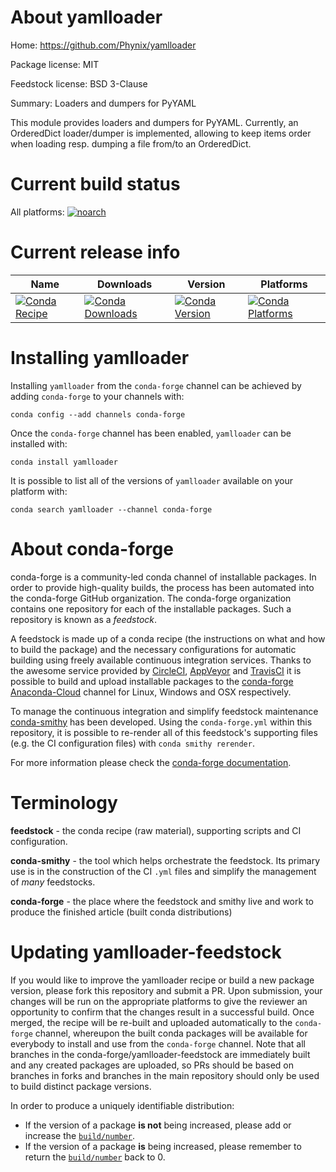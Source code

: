 About yamlloader
================

Home: https://github.com/Phynix/yamlloader

Package license: MIT

Feedstock license: BSD 3-Clause

Summary: Loaders and dumpers for PyYAML

This module provides loaders and dumpers for PyYAML. Currently, an OrderedDict
loader/dumper is implemented, allowing to keep items order when loading resp.
dumping a file from/to an OrderedDict.


Current build status
====================

All platforms:
[![noarch](https://img.shields.io/circleci/project/github/conda-forge/yamlloader-feedstock/master.svg?label=noarch)](https://circleci.com/gh/conda-forge/yamlloader-feedstock)

Current release info
====================

| Name | Downloads | Version | Platforms |
| --- | --- | --- | --- |
| [![Conda Recipe](https://img.shields.io/badge/recipe-yamlloader-green.svg)](https://anaconda.org/conda-forge/yamlloader) | [![Conda Downloads](https://img.shields.io/conda/dn/conda-forge/yamlloader.svg)](https://anaconda.org/conda-forge/yamlloader) | [![Conda Version](https://img.shields.io/conda/vn/conda-forge/yamlloader.svg)](https://anaconda.org/conda-forge/yamlloader) | [![Conda Platforms](https://img.shields.io/conda/pn/conda-forge/yamlloader.svg)](https://anaconda.org/conda-forge/yamlloader) |

Installing yamlloader
=====================

Installing `yamlloader` from the `conda-forge` channel can be achieved by adding `conda-forge` to your channels with:

```
conda config --add channels conda-forge
```

Once the `conda-forge` channel has been enabled, `yamlloader` can be installed with:

```
conda install yamlloader
```

It is possible to list all of the versions of `yamlloader` available on your platform with:

```
conda search yamlloader --channel conda-forge
```


About conda-forge
=================

conda-forge is a community-led conda channel of installable packages.
In order to provide high-quality builds, the process has been automated into the
conda-forge GitHub organization. The conda-forge organization contains one repository
for each of the installable packages. Such a repository is known as a *feedstock*.

A feedstock is made up of a conda recipe (the instructions on what and how to build
the package) and the necessary configurations for automatic building using freely
available continuous integration services. Thanks to the awesome service provided by
[CircleCI](https://circleci.com/), [AppVeyor](http://www.appveyor.com/)
and [TravisCI](https://travis-ci.org/) it is possible to build and upload installable
packages to the [conda-forge](https://anaconda.org/conda-forge)
[Anaconda-Cloud](http://docs.anaconda.org/) channel for Linux, Windows and OSX respectively.

To manage the continuous integration and simplify feedstock maintenance
[conda-smithy](http://github.com/conda-forge/conda-smithy) has been developed.
Using the ``conda-forge.yml`` within this repository, it is possible to re-render all of
this feedstock's supporting files (e.g. the CI configuration files) with ``conda smithy rerender``.

For more information please check the [conda-forge documentation](https://conda-forge.org/docs/).

Terminology
===========

**feedstock** - the conda recipe (raw material), supporting scripts and CI configuration.

**conda-smithy** - the tool which helps orchestrate the feedstock.
                   Its primary use is in the construction of the CI ``.yml`` files
                   and simplify the management of *many* feedstocks.

**conda-forge** - the place where the feedstock and smithy live and work to
                  produce the finished article (built conda distributions)


Updating yamlloader-feedstock
=============================

If you would like to improve the yamlloader recipe or build a new
package version, please fork this repository and submit a PR. Upon submission,
your changes will be run on the appropriate platforms to give the reviewer an
opportunity to confirm that the changes result in a successful build. Once
merged, the recipe will be re-built and uploaded automatically to the
`conda-forge` channel, whereupon the built conda packages will be available for
everybody to install and use from the `conda-forge` channel.
Note that all branches in the conda-forge/yamlloader-feedstock are
immediately built and any created packages are uploaded, so PRs should be based
on branches in forks and branches in the main repository should only be used to
build distinct package versions.

In order to produce a uniquely identifiable distribution:
 * If the version of a package **is not** being increased, please add or increase
   the [``build/number``](http://conda.pydata.org/docs/building/meta-yaml.html#build-number-and-string).
 * If the version of a package **is** being increased, please remember to return
   the [``build/number``](http://conda.pydata.org/docs/building/meta-yaml.html#build-number-and-string)
   back to 0.